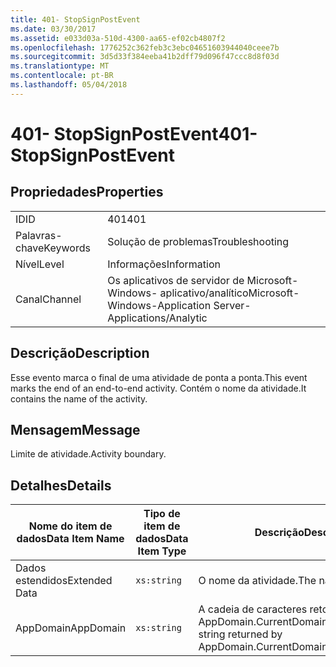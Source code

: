 ```yaml
---
title: 401- StopSignPostEvent
ms.date: 03/30/2017
ms.assetid: e033d03a-510d-4300-aa65-ef02cb4807f2
ms.openlocfilehash: 1776252c362feb3c3ebc04651603944040ceee7b
ms.sourcegitcommit: 3d5d33f384eeba41b2dff79d096f47ccc8d8f03d
ms.translationtype: MT
ms.contentlocale: pt-BR
ms.lasthandoff: 05/04/2018
---
```

# <a name="401--stopsignpostevent"></a><span data-ttu-id="3a250-102">401- StopSignPostEvent</span><span class="sxs-lookup"><span data-stu-id="3a250-102">401- StopSignPostEvent</span></span>
## <a name="properties"></a><span data-ttu-id="3a250-103">Propriedades</span><span class="sxs-lookup"><span data-stu-id="3a250-103">Properties</span></span>  
  
|||  
|-|-|  
|<span data-ttu-id="3a250-104">ID</span><span class="sxs-lookup"><span data-stu-id="3a250-104">ID</span></span>|<span data-ttu-id="3a250-105">401</span><span class="sxs-lookup"><span data-stu-id="3a250-105">401</span></span>|  
|<span data-ttu-id="3a250-106">Palavras-chave</span><span class="sxs-lookup"><span data-stu-id="3a250-106">Keywords</span></span>|<span data-ttu-id="3a250-107">Solução de problemas</span><span class="sxs-lookup"><span data-stu-id="3a250-107">Troubleshooting</span></span>|  
|<span data-ttu-id="3a250-108">Nível</span><span class="sxs-lookup"><span data-stu-id="3a250-108">Level</span></span>|<span data-ttu-id="3a250-109">Informações</span><span class="sxs-lookup"><span data-stu-id="3a250-109">Information</span></span>|  
|<span data-ttu-id="3a250-110">Canal</span><span class="sxs-lookup"><span data-stu-id="3a250-110">Channel</span></span>|<span data-ttu-id="3a250-111">Os aplicativos de servidor de Microsoft-Windows- aplicativo/analítico</span><span class="sxs-lookup"><span data-stu-id="3a250-111">Microsoft-Windows-Application Server-Applications/Analytic</span></span>|  
  
## <a name="description"></a><span data-ttu-id="3a250-112">Descrição</span><span class="sxs-lookup"><span data-stu-id="3a250-112">Description</span></span>  
 <span data-ttu-id="3a250-113">Esse evento marca o final de uma atividade de ponta a ponta.</span><span class="sxs-lookup"><span data-stu-id="3a250-113">This event marks the end of an end-to-end activity.</span></span> <span data-ttu-id="3a250-114">Contém o nome da atividade.</span><span class="sxs-lookup"><span data-stu-id="3a250-114">It contains the name of the activity.</span></span>  
  
## <a name="message"></a><span data-ttu-id="3a250-115">Mensagem</span><span class="sxs-lookup"><span data-stu-id="3a250-115">Message</span></span>  
 <span data-ttu-id="3a250-116">Limite de atividade.</span><span class="sxs-lookup"><span data-stu-id="3a250-116">Activity boundary.</span></span>  
  
## <a name="details"></a><span data-ttu-id="3a250-117">Detalhes</span><span class="sxs-lookup"><span data-stu-id="3a250-117">Details</span></span>  
  
|<span data-ttu-id="3a250-118">Nome do item de dados</span><span class="sxs-lookup"><span data-stu-id="3a250-118">Data Item Name</span></span>|<span data-ttu-id="3a250-119">Tipo de item de dados</span><span class="sxs-lookup"><span data-stu-id="3a250-119">Data Item Type</span></span>|<span data-ttu-id="3a250-120">Descrição</span><span class="sxs-lookup"><span data-stu-id="3a250-120">Description</span></span>|  
|--------------------|--------------------|-----------------|  
|<span data-ttu-id="3a250-121">Dados estendidos</span><span class="sxs-lookup"><span data-stu-id="3a250-121">Extended Data</span></span>|`xs:string`|<span data-ttu-id="3a250-122">O nome da atividade.</span><span class="sxs-lookup"><span data-stu-id="3a250-122">The name of the activity.</span></span>|  
|<span data-ttu-id="3a250-123">AppDomain</span><span class="sxs-lookup"><span data-stu-id="3a250-123">AppDomain</span></span>|`xs:string`|<span data-ttu-id="3a250-124">A cadeia de caracteres retornada por AppDomain.CurrentDomain.FriendlyName.</span><span class="sxs-lookup"><span data-stu-id="3a250-124">The string returned by AppDomain.CurrentDomain.FriendlyName.</span></span>|
